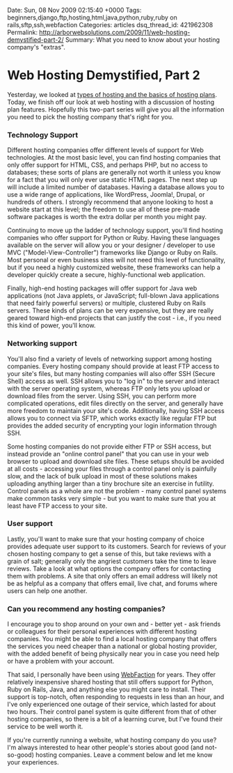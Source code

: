 Date: Sun, 08 Nov 2009 02:15:40 +0000
Tags: beginners,django,ftp,hosting,html,java,python,ruby,ruby on rails,sftp,ssh,webfaction
Categories: articles
dsq_thread_id: 421962308
Permalink: http://arborwebsolutions.com/2009/11/web-hosting-demystified-part-2/
Summary: What you need to know about your hosting company's "extras".

# Web Hosting Demystified, Part 2

Yesterday, we looked at [types of hosting and the basics of hosting
plans][]. Today, we finish off our look at web hosting with a discussion
of hosting plan features. Hopefully this two-part series will give you
all the information you need to pick the hosting company that's right
for you.

### Technology Support

Different hosting companies offer different levels of support for Web
technologies. At the most basic level, you can find hosting companies
that only offer support for HTML, CSS, and perhaps PHP, but no access to
databases; these sorts of plans are generally not worth it unless you
know for a fact that you will only ever use static HTML pages. The next
step up will include a limited number of databases. Having a database
allows you to use a wide range of applications, like WordPress, Joomla!,
Drupal, or hundreds of others. I strongly recommend that anyone looking
to host a website start at this level; the freedom to use all of these
pre-made software packages is worth the extra dollar per month you might
pay. 

Continuing to move up the ladder of technology support, you'll find
hosting companies who offer support for Python or Ruby. Having these
languages available on the server will allow you or your designer /
developer to use MVC ("Model-View-Controller") frameworks like Django or
Ruby on Rails. Most personal or even business sites will not need this
level of functionality, but if you need a highly customized website,
these frameworks can help a developer quickly create a secure,
highly-functional web application.

Finally, high-end hosting packages
will offer support for Java web applications (not Java applets, or
JavaScript; full-blown Java applications that need fairly powerful
servers) or multiple, clustered Ruby on Rails servers. These kinds of
plans can be very expensive, but they are really geared toward high-end
projects that can justify the cost - i.e., if you need this kind of
power, you'll know.

### Networking support

You'll also find a variety of levels of networking support among hosting
companies. Every hosting company should provide at least FTP access to
your site's files, but many hosting companies will also offer SSH
(Secure Shell) access as well. SSH allows you to "log in" to the server
and interact with the server operating system, whereas FTP only lets you
upload or download files from the server. Using SSH, you can perform
more complicated operations, edit files directly on the server, and
generally have more freedom to maintain your site's code. Additionally,
having SSH access allows you to connect via SFTP, which works exactly
like regular FTP but provides the added security of encrypting your
login information through SSH.

Some hosting companies do not provide
either FTP or SSH access, but instead provide an "online control panel"
that you can use in your web browser to upload and download site files.
These setups should be avoided at all costs - accessing your files
through a control panel only is painfully slow, and the lack of bulk
upload in most of these solutions makes uploading anything larger than a
tiny brochure site an exercise in futility. Control panels as a whole
are not the problem - many control panel systems make common tasks very
simple - but you want to make sure that you at least have FTP access to
your site.

### User support

Lastly, you'll want to make sure that your hosting company of choice
provides adequate user support to its customers. Search for reviews of
your chosen hosting company to get a sense of this, but take reviews
with a grain of salt; generally only the angriest customers take the
time to leave reviews. Take a look at what options the company offers
for contacting them with problems. A site that only offers an email
address will likely not be as helpful as a company that offers email,
live chat, and forums where users can help one another.

### Can you recommend any hosting companies?

I encourage you to shop around on your own and - better yet - ask
friends or colleagues for their personal experiences with different
hosting companies. You might be able to find a local hosting company
that offers the services you need cheaper than a national or global
hosting provider, with the added benefit of being physically near you in
case you need help or have a problem with your account.

That said, I
personally have been using [WebFaction][] for years. They offer
relatively inexpensive shared hosting that still offers support for
Python, Ruby on Rails, Java, and anything else you might care to
install. Their support is top-notch, often responding to requests in
less than an hour, and I've only experienced one outage of their
service, which lasted for about two hours. Their control panel system is
quite different from that of other hosting companies, so there is a bit
of a learning curve, but I've found their service to be well worth it.

If you're currently running a website, what hosting company do you use?
I'm always interested to hear other people's stories about good (and
not-so-good) hosting companies. Leave a comment below and let me know
your experiences.

  [types of hosting and the basics of hosting plans]: http://arborwebsolutions.com/blog/2009/11/web-hosting-demystified-part-1/
  [WebFaction]: http://www.webfaction.com/

